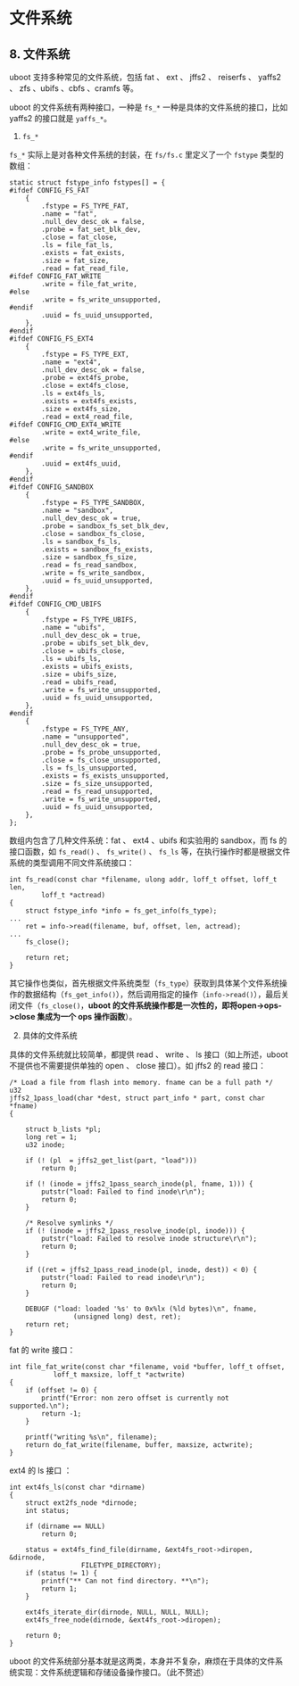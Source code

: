 
文件系统
=======

## 8. 文件系统

uboot 支持多种常见的文件系统，包括 fat 、 ext 、 jffs2 、 reiserfs 、 yaffs2 、 zfs 、ubifs 、cbfs 、cramfs 等。

uboot 的文件系统有两种接口，一种是 `fs_*` 一种是具体的文件系统的接口，比如 yaffs2 的接口就是 `yaffs_*`。

1. `fs_*`

`fs_*` 实际上是对各种文件系统的封装，在 `fs/fs.c` 里定义了一个 `fstype` 类型的数组：

```
static struct fstype_info fstypes[] = {
#ifdef CONFIG_FS_FAT
    {
        .fstype = FS_TYPE_FAT,
        .name = "fat",
        .null_dev_desc_ok = false,
        .probe = fat_set_blk_dev,
        .close = fat_close,
        .ls = file_fat_ls,
        .exists = fat_exists,
        .size = fat_size,
        .read = fat_read_file,
#ifdef CONFIG_FAT_WRITE
        .write = file_fat_write,
#else
        .write = fs_write_unsupported,
#endif
        .uuid = fs_uuid_unsupported,
    },
#endif
#ifdef CONFIG_FS_EXT4
    {
        .fstype = FS_TYPE_EXT,
        .name = "ext4",
        .null_dev_desc_ok = false,
        .probe = ext4fs_probe,
        .close = ext4fs_close,
        .ls = ext4fs_ls,
        .exists = ext4fs_exists,
        .size = ext4fs_size,
        .read = ext4_read_file,
#ifdef CONFIG_CMD_EXT4_WRITE
        .write = ext4_write_file,
#else
        .write = fs_write_unsupported,
#endif
        .uuid = ext4fs_uuid,
    },
#endif
#ifdef CONFIG_SANDBOX
    {
        .fstype = FS_TYPE_SANDBOX,
        .name = "sandbox",
        .null_dev_desc_ok = true,
        .probe = sandbox_fs_set_blk_dev,
        .close = sandbox_fs_close,
        .ls = sandbox_fs_ls,
        .exists = sandbox_fs_exists,
        .size = sandbox_fs_size,
        .read = fs_read_sandbox,
        .write = fs_write_sandbox,
        .uuid = fs_uuid_unsupported,
    },
#endif
#ifdef CONFIG_CMD_UBIFS
    {
        .fstype = FS_TYPE_UBIFS,
        .name = "ubifs",
        .null_dev_desc_ok = true,
        .probe = ubifs_set_blk_dev,
        .close = ubifs_close,
        .ls = ubifs_ls,
        .exists = ubifs_exists,
        .size = ubifs_size,
        .read = ubifs_read,
        .write = fs_write_unsupported,
        .uuid = fs_uuid_unsupported,
    },
#endif
    {
        .fstype = FS_TYPE_ANY,
        .name = "unsupported",
        .null_dev_desc_ok = true,
        .probe = fs_probe_unsupported,
        .close = fs_close_unsupported,
        .ls = fs_ls_unsupported,
        .exists = fs_exists_unsupported,
        .size = fs_size_unsupported,
        .read = fs_read_unsupported,
        .write = fs_write_unsupported,
        .uuid = fs_uuid_unsupported,
    },
};
```

数组内包含了几种文件系统：fat 、 ext4 、ubifs 和实验用的 sandbox，而 fs 的接口函数，如 `fs_read()` 、 `fs_write()` 、 `fs_ls` 等，在执行操作时都是根据文件系统的类型调用不同文件系统接口：

```
int fs_read(const char *filename, ulong addr, loff_t offset, loff_t len,
	    loff_t *actread)
{
	struct fstype_info *info = fs_get_info(fs_type);
...
	ret = info->read(filename, buf, offset, len, actread);
...
	fs_close();

	return ret;
}
```

其它操作也类似，首先根据文件系统类型（`fs_type`）获取到具体某个文件系统操作的数据结构（`fs_get_info()`），然后调用指定的操作（`info->read()`），最后关闭文件（`fs_close()`，**uboot 的文件系统操作都是一次性的，即将open->ops->close 集成为一个 ops 操作函数**）。

2. 具体的文件系统

具体的文件系统就比较简单，都提供 read 、 write 、 ls 接口（如上所述，uboot 不提供也不需要提供单独的 open 、 close 接口）。如 jffs2 的 read 接口：

```
/* Load a file from flash into memory. fname can be a full path */
u32
jffs2_1pass_load(char *dest, struct part_info * part, const char *fname)
{

	struct b_lists *pl;
	long ret = 1;
	u32 inode;

	if (! (pl  = jffs2_get_list(part, "load")))
		return 0;

	if (! (inode = jffs2_1pass_search_inode(pl, fname, 1))) {
		putstr("load: Failed to find inode\r\n");
		return 0;
	}

	/* Resolve symlinks */
	if (! (inode = jffs2_1pass_resolve_inode(pl, inode))) {
		putstr("load: Failed to resolve inode structure\r\n");
		return 0;
	}

	if ((ret = jffs2_1pass_read_inode(pl, inode, dest)) < 0) {
		putstr("load: Failed to read inode\r\n");
		return 0;
	}

	DEBUGF ("load: loaded '%s' to 0x%lx (%ld bytes)\n", fname,
				(unsigned long) dest, ret);
	return ret;
}
```

fat 的 write 接口：

```
int file_fat_write(const char *filename, void *buffer, loff_t offset,
		   loff_t maxsize, loff_t *actwrite)
{
	if (offset != 0) {
		printf("Error: non zero offset is currently not supported.\n");
		return -1;
	}

	printf("writing %s\n", filename);
	return do_fat_write(filename, buffer, maxsize, actwrite);
}
```

ext4 的 ls 接口 ：

```
int ext4fs_ls(const char *dirname)
{
	struct ext2fs_node *dirnode;
	int status;

	if (dirname == NULL)
		return 0;

	status = ext4fs_find_file(dirname, &ext4fs_root->diropen, &dirnode,
				  FILETYPE_DIRECTORY);
	if (status != 1) {
		printf("** Can not find directory. **\n");
		return 1;
	}

	ext4fs_iterate_dir(dirnode, NULL, NULL, NULL);
	ext4fs_free_node(dirnode, &ext4fs_root->diropen);

	return 0;
}
```

uboot 的文件系统部分基本就是这两类，本身并不复杂，麻烦在于具体的文件系统实现：文件系统逻辑和存储设备操作接口。（此不赘述）



